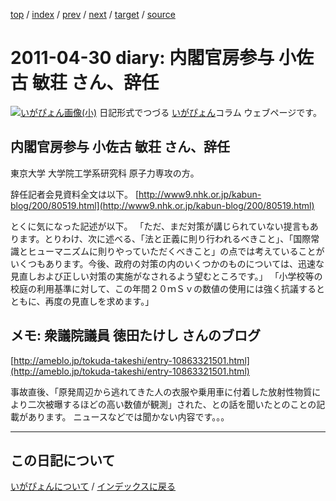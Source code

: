 [top](https://igapyon.github.io/diary/) 
 / [index](https://igapyon.github.io/diary/2011/index.html) 
 / [prev](https://igapyon.github.io/diary/2011/ig110501.html) 
 / [next](https://igapyon.github.io/diary/2011/ig110425.html) 
 / [target](https://igapyon.github.io/diary/2011/ig110430.html) 
 / [source](https://github.com/igapyon/diary/blob/gh-pages/2011/ig110430.html.src.md) 

2011-04-30 diary: 内閣官房参与 小佐古 敏荘 さん、辞任
=====================================================================================================
[![いがぴょん画像(小)](https://igapyon.github.io/diary/images/iga200306s.jpg "いがぴょん")](https://igapyon.github.io/diary/memo/memoigapyon.html) 日記形式でつづる [いがぴょん](https://igapyon.github.io/diary/memo/memoigapyon.html)コラム ウェブページです。

## 内閣官房参与 小佐古 敏荘 さん、辞任

東京大学 大学院工学系研究科 原子力専攻の方。

辞任記者会見資料全文は以下。
[http://www9.nhk.or.jp/kabun-blog/200/80519.html](http://www9.nhk.or.jp/kabun-blog/200/80519.html)

とくに気になった記述が以下。
「ただ、まだ対策が講じられていない提言もあります。とりわけ、次に述べる、「法と正義に則り行われるべきこと」、「国際常識とヒューマニズムに則りやっていただくべきこと」の点では考えていることがいくつもあります。今後、政府の対策の内のいくつかのものについては、迅速な見直しおよび正しい対策の実施がなされるよう望むところです。」
「小学校等の校庭の利用基準に対して、この年間２０ｍＳｖの数値の使用には強く抗議するとともに、再度の見直しを求めます。」


## メモ: 衆議院議員 徳田たけし さんのブログ

[http://ameblo.jp/tokuda-takeshi/entry-10863321501.html](http://ameblo.jp/tokuda-takeshi/entry-10863321501.html)

事故直後、「原発周辺から逃れてきた人の衣服や乗用車に付着した放射性物質により二次被曝するほどの高い数値が観測」された、との話を聞いたとのことの記載があります。
ニュースなどでは聞かない内容です。。。


----------------------------------------------------------------------------------------------------

## この日記について
[いがぴょんについて](https://igapyon.github.io/diary/memo/memoigapyon.html) / [インデックスに戻る](https://igapyon.github.io/diary/idxall.html)
